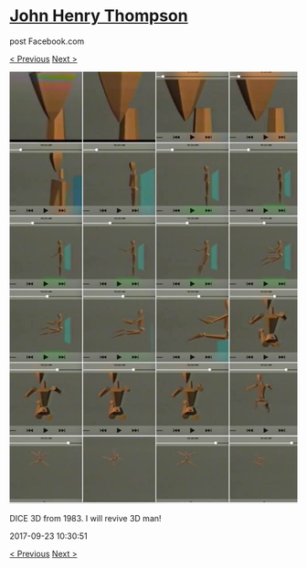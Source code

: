 # [John Henry Thompson](../README.md)
post Facebook.com

[< Previous](2017-09-23-1.md) [Next >](2017-09-23-3.md)

[![](../media/2017-09-23/Timeline-Photos-DICE-3D-from-1983-I-will-revive-3D-man.jpg)](../README.md)

DICE 3D from 1983. I will revive 3D man!

2017-09-23 10:30:51

[< Previous](2017-09-23-1.md) [Next >](2017-09-23-3.md)